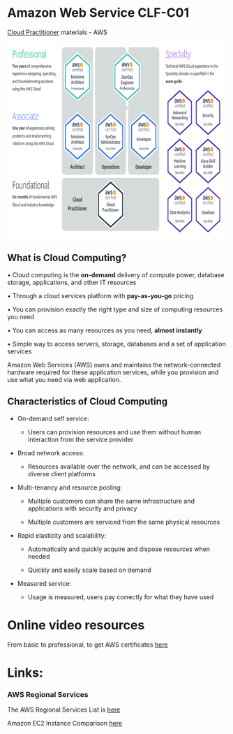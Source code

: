 # Amazon Web Service CLF-C01
[Cloud Practitioner](https://aws.amazon.com/certification) materials  - AWS


<p align="center">
  <img width="800" height="450" src="https://github.com/Foroozani/AWS_CLF-C01/blob/main/images/aws-cer.png">
</p>

## What is Cloud Computing?

• Cloud computing is the **on-demand** delivery of compute power, database storage, applications, and other IT resources

• Through a cloud services platform with **pay-as-you-go** pricing 

• You can provision exactly the right type and size of computing resources you need

• You can access as many resources as you need, **almost instantly** 

• Simple way to access servers, storage, databases and a set of application services


Amazon Web Services (AWS) owns and maintains the network-connected hardware required for these application services, while you provision and use what you need via web application.

## Characteristics of Cloud Computing
* On-demand self service:

   * Users can provision resources and use them without human interaction from the service provider
   
* Broad network access: 

   * Resources available over the network, and can be accessed by diverse client platforms
   
* Multi-tenancy and resource pooling:

   * Multiple customers can share the same infrastructure and applications with security and privacy
   
   * Multiple customers are serviced from the same physical resources
   
* Rapid elasticity and scalability: 

   * Automatically and quickly acquire and dispose resources when needed 
   
   * Quickly and easily scale based on demand
   
* Measured service: 

   * Usage is measured, users pay correctly for what they have used



# Online video resources
From basic to professional, to get AWS certificates [here](https://www.youtube.com/c/StephaneMaarek/videos)


# Links: 
### AWS Regional Services
The AWS Regional Services List is [here](https://aws.amazon.com/about-aws/global-infrastructure/regional-product-services/?p=ngi&loc=4)

Amazon EC2 Instance Comparison [here](https://instances.vantage.sh/)


